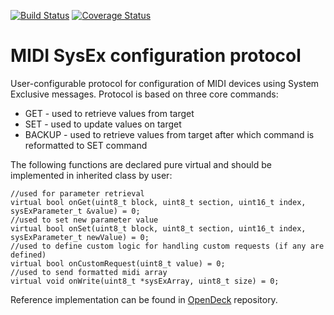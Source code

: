 [![Build Status](https://travis-ci.org/paradajz/sysex-conf.svg?branch=master)](https://travis-ci.org/paradajz/sysex-conf)
[![Coverage Status](https://coveralls.io/repos/github/paradajz/sysex-conf/badge.svg?branch=master&service=github)](https://coveralls.io/github/paradajz/sysex-conf?branch=master)

# MIDI SysEx configuration protocol

User-configurable protocol for configuration of MIDI devices using System Exclusive messages. Protocol is based on three core commands:

- GET - used to retrieve values from target
- SET - used to update values on target
- BACKUP - used to retrieve values from target after which command is reformatted to SET command

The following functions are declared pure virtual and should be implemented in inherited class by user:

    //used for parameter retrieval
    virtual bool onGet(uint8_t block, uint8_t section, uint16_t index, sysExParameter_t &value) = 0;
    //used to set new parameter value
    virtual bool onSet(uint8_t block, uint8_t section, uint16_t index, sysExParameter_t newValue) = 0;
    //used to define custom logic for handling custom requests (if any are defined)
    virtual bool onCustomRequest(uint8_t value) = 0;
    //used to send formatted midi array
    virtual void onWrite(uint8_t *sysExArray, uint8_t size) = 0;

Reference implementation can be found in [OpenDeck](https://github.com/paradajz/OpenDeck) repository.
